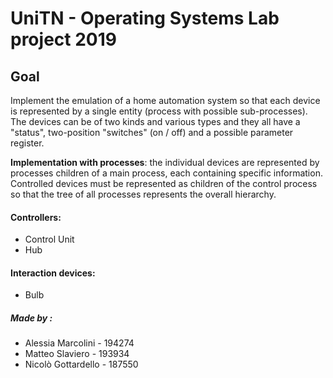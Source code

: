 # UniTN - Operating Systems Lab project 2019

## Goal
Implement the emulation of a home automation system so that each device is represented by a single entity (process with possible sub-processes). The devices can be of two kinds and various types and they all have a "status", two-position "switches" (on / off) and a possible parameter register.


**Implementation with processes**: the individual devices are represented by processes children of a main process, each containing specific information. Controlled devices must be represented as children of the control process so that the tree of all processes represents the overall hierarchy.

#### Controllers:
* Control Unit
* Hub

#### Interaction devices:
* Bulb

##### Made by :
* Alessia Marcolini - 194274
* Matteo Slaviero - 193934
* Nicolò Gottardello - 187550